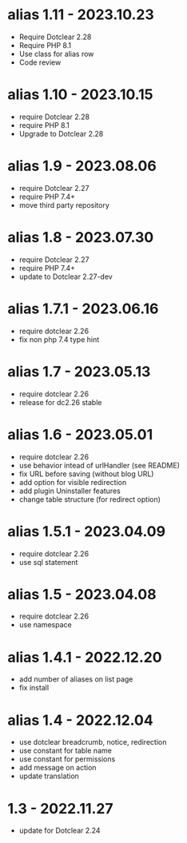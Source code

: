 alias 1.11 - 2023.10.23
===========================================================
* Require Dotclear 2.28
* Require PHP 8.1
* Use class for alias row
* Code review

alias 1.10 - 2023.10.15
===========================================================
* require Dotclear 2.28
* require PHP 8.1
* Upgrade to Dotclear 2.28

alias 1.9 - 2023.08.06
===========================================================
* require Dotclear 2.27
* require PHP 7.4+
* move third party repository

alias 1.8 - 2023.07.30
===========================================================
* require Dotclear 2.27
* require PHP 7.4+
* update to Dotclear 2.27-dev

alias 1.7.1 - 2023.06.16
===========================================================
* require dotclear 2.26
* fix non php 7.4 type hint

alias 1.7 - 2023.05.13
===========================================================
* require dotclear 2.26
* release for dc2.26 stable

alias 1.6 - 2023.05.01
===========================================================
* require dotclear 2.26
* use behavior intead of urlHandler (see README)
* fix URL before saving (without blog URL)
* add option for visible redirection
* add plugin Uninstaller features
* change table structure (for redirect option)

alias 1.5.1 - 2023.04.09
===========================================================
* require dotclear 2.26
* use sql statement

alias 1.5 - 2023.04.08
===========================================================
* require dotclear 2.26
* use namespace

alias 1.4.1 - 2022.12.20
===========================================================
* add number of aliases on list page
* fix install

alias 1.4 - 2022.12.04
===========================================================
* use dotclear breadcrumb, notice, redirection
* use constant for table name
* use constant for permissions
* add message on action
* update translation

1.3 - 2022.11.27
===========================================================
* update for Dotclear 2.24
